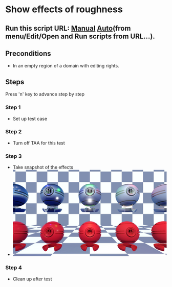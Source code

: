 # Show effects of roughness
## Run this script URL: [Manual](https://raw.githubusercontent.com/highfidelity/hifi_tests/master/tests/engine/render/material/roughness/test.js)   [Auto](https://raw.githubusercontent.com/highfidelity/hifi_tests/master/tests/engine/render/material/roughness/testAuto.js)(from menu/Edit/Open and Run scripts from URL...).

## Preconditions
- In an empty region of a domain with editing rights.

## Steps
Press 'n' key to advance step by step

### Step 1
- Set up test case
### Step 2
- Turn off TAA for this test
### Step 3
- Take snapshot of the effects
- ![](./ExpectedImage_00000.png)
### Step 4
- Clean up after test
